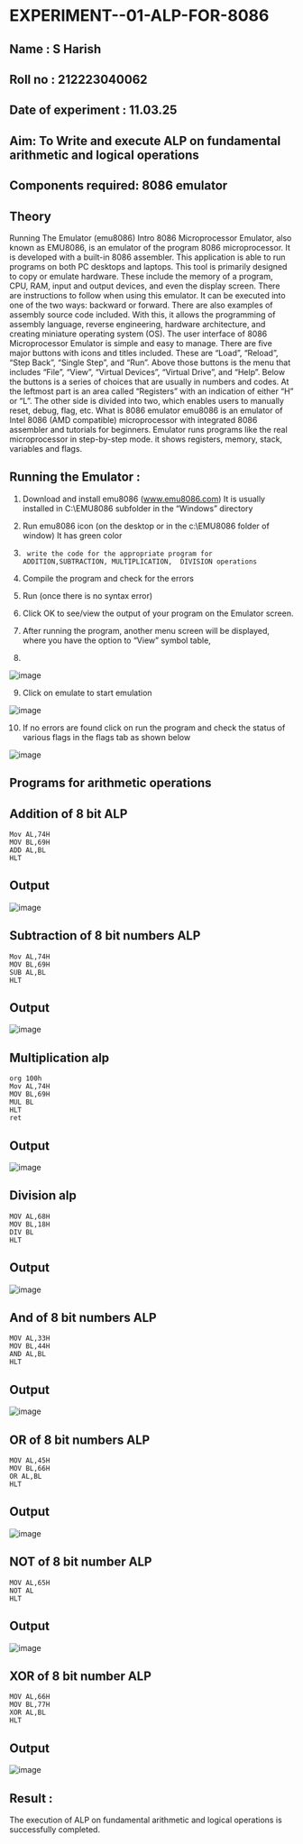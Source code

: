 # EXPERIMENT--01-ALP-FOR-8086
## Name : S Harish
## Roll no : 212223040062
## Date of experiment : 11.03.25

## Aim: To Write and execute ALP on fundamental arithmetic and logical operations
## Components required: 8086  emulator 
## Theory 
Running The Emulator (emu8086) Intro 8086 Microprocessor Emulator, also known as EMU8086, is an emulator of the program 8086 microprocessor. It is developed with a built-in 8086 assembler. This application is able to run programs on both PC desktops and laptops. This tool is primarily designed to copy or emulate hardware. These include the memory of a program, CPU, RAM, input and output devices, and even the display screen. There are instructions to follow when using this emulator. It can be executed into one of the two ways: backward or forward. There are also examples of assembly source code included. With this, it allows the programming of assembly language, reverse engineering, hardware architecture, and creating miniature operating system (OS). The user interface of 8086 Microprocessor Emulator is simple and easy to manage. There are five major buttons with icons and titles included. These are “Load”, “Reload”, “Step Back”, “Single Step”, and “Run”. Above those buttons is the menu that includes “File”, “View”, “Virtual Devices”, “Virtual Drive”, and “Help”. Below the buttons is a series of choices that are usually in numbers and codes. At the leftmost part is an area called “Registers” with an indication of either “H” or “L”. The other side is divided into two, which enables users to manually reset, debug, flag, etc. What is 8086 emulator emu8086 is an emulator of Intel 8086 (AMD compatible) microprocessor with integrated 8086 assembler and tutorials for beginners. Emulator runs programs like the real microprocessor in step-by-step mode. it shows registers, memory, stack, variables and flags.


 ## Running the Emulator :
1.	Download and install emu8086 (www.emu8086.com) It is usually installed in C:\EMU8086 subfolder in the “Windows” directory
2.	  Run  emu8086 icon (on the desktop or in the c:\EMU8086 folder of window) It has green color 
 
 
3.		write the code for the appropriate program for ADDITION,SUBTRACTION, MULTIPLICATION,  DIVISION operations 

4.	 Compile the program and check for the errors 
5.	Run (once there is no syntax error) 

6.	Click OK to see/view the output of your program on the Emulator screen. 


7.	After running the program, another menu screen will be displayed, where you have the option to “View” symbol table,
8.	 


![image](https://user-images.githubusercontent.com/36288975/189273263-d65baae9-4b8f-4723-afb3-c0ffa4052b04.png)











9.	Click on emulate to start emulation 








![image](https://user-images.githubusercontent.com/36288975/189273273-9bb36ec1-e2e8-4892-8d35-37707332bfdc.png)








10.	If no errors are found click on run the program and check the status of various flags in the flags tab as shown below 






![image](https://user-images.githubusercontent.com/36288975/189273277-113a2a33-4a40-4ff8-95a5-ecd3a1f504fe.png)







## Programs for arithmetic  operations

## Addition  of 8 bit ALP 
```
Mov AL,74H
MOV BL,69H
ADD AL,BL
HLT
```
## Output  
 ![image](https://github.com/user-attachments/assets/09803bdd-7411-49a0-a19a-849f49655b0a)

## Subtraction   of 8 bit numbers  ALP 
```
Mov AL,74H
MOV BL,69H
SUB AL,BL
HLT
```
## Output  
![image](https://github.com/user-attachments/assets/929b7249-2bda-49cc-b7bd-691778701d57)

## Multiplication alp 
```
org 100h
Mov AL,74H
MOV BL,69H
MUL BL
HLT
ret
```
 ## Output  
![image](https://github.com/user-attachments/assets/6e1c7b85-a922-4e37-8a90-ae6c2f4882e0)


## Division alp 
```
MOV AL,68H
MOV BL,18H
DIV BL
HLT
```
## Output  
![image](https://github.com/user-attachments/assets/bc8b241c-c2dc-4956-b257-8f9d7ffa0d7a)

## And of 8 bit numbers ALP
```assembly
MOV AL,33H
MOV BL,44H
AND AL,BL
HLT
```
## Output
![image](https://github.com/user-attachments/assets/1f70ed7f-a214-4cb8-999c-adcd31784382)


## OR of 8 bit numbers ALP
```assembly
MOV AL,45H
MOV BL,66H
OR AL,BL
HLT
```
## Output
![image](https://github.com/user-attachments/assets/f2363e83-9f02-4a06-8754-e2a5f5b9cd97)


## NOT of 8 bit number ALP
```assembly
MOV AL,65H
NOT AL
HLT
```
## Output
![image](https://github.com/user-attachments/assets/a29500ad-06ec-44d4-bde9-f5c762d42f20)


## XOR of 8 bit number ALP
```assembly
MOV AL,66H
MOV BL,77H
XOR AL,BL
HLT
```

## Output
![image](https://github.com/user-attachments/assets/ec2e9fe5-3ebe-42c7-a9be-54a8a69e4f91)


## Result :

The execution of ALP on fundamental arithmetic and logical operations is successfully completed.








